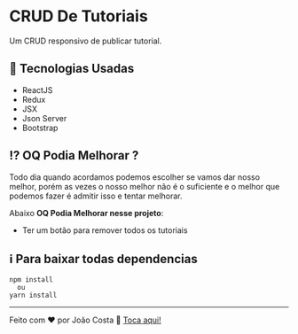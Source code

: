 # CRUD De Tutoriais
Um CRUD responsivo de publicar tutorial.
## 🚀 Tecnologias Usadas
- ReactJS 
- Redux
- JSX
- Json Server
- Bootstrap
## :interrobang: OQ Podia Melhorar ?
Todo dia quando acordamos podemos escolher se vamos dar nosso melhor, porém as vezes o nosso melhor não é o suficiente e o melhor que podemos fazer é admitir isso e tentar melhorar.

Abaixo  **OQ Podia Melhorar nesse projeto**:
- Ter um botão para remover todos os tutoriais
## ℹ️ Para baixar todas dependencias
~~~ 
npm install
  ou
yarn install
~~~

---

Feito com ♥ por João Costa :wave: [Toca aqui!](https://www.linkedin.com/in/joaosc17/)